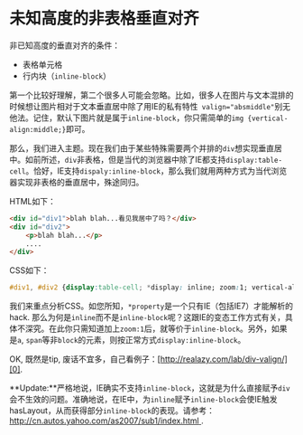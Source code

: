 # 未知高度的非表格垂直对齐

非已知高度的垂直对齐的条件：

* 表格单元格
* 行内块（`inline-block`）

第一个比较好理解，第二个很多人可能会忽略。比如，很多人在图片与文本混排的时候想让图片相对于文本垂直居中除了用IE的私有特性` valign="absmiddle"`别无他法。记住，默认下图片就是属于`inline-block`，你只需简单的`img {vertical-align:middle;}`即可。

那么，我们进入主题。现在我们由于某些特殊需要两个并排的`div`想实现垂直居中。如前所述，`div`非表格，但是当代的浏览器中除了IE都支持`display:table-cell`。恰好，IE支持`dispaly:inline-block`，那么我们就用两种方式为当代浏览器实现非表格的垂直居中，殊途同归。

HTML如下：

```html
<div id="div1">blah blah...看见我居中了吗？</div>
<div id="div2">
    <p>blah blah...</p>
    ....
</div>
```

CSS如下：

```css
#div1, #div2 {display:table-cell; *display: inline; zoom:1; vertical-align:middle;}
```

我们来重点分析CSS。如您所知，`*property`是一个只有IE（包括IE7）才能解析的hack. 那么为何是`inline`而不是`inline-block`呢？这跟IE的变态工作方式有关，具体不深究。在此你只需知道加上`zoom:1`后，就等价于`inline-block`。另外，如果是`a`, `span`等非`block`的元素，则按正常方式`display:inline-block`。

OK, 既然是tip, 废话不宜多，自己看例子：[http://realazy.com/lab/div-valign/][0].

**Update:**严格地说，IE确实不支持`inline-block`，这就是为什么直接赋予`div`会不生效的问题。准确地说，在IE中，为`inline`赋予`inline-block`会使IE触发hasLayout，从而获得部分`inline-block`的表现。请参考：[http://cn.autos.yahoo.com/as2007/sub1/index.html ][1].

[0]: http://realazy.com/lab/div-valign/
[1]: http://cn.autos.yahoo.com/as2007/sub1/index.html

